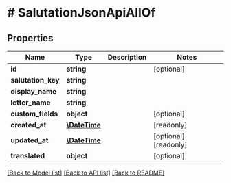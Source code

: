 # # SalutationJsonApiAllOf

## Properties

Name | Type | Description | Notes
------------ | ------------- | ------------- | -------------
**id** | **string** |  | [optional]
**salutation_key** | **string** |  |
**display_name** | **string** |  |
**letter_name** | **string** |  |
**custom_fields** | **object** |  | [optional]
**created_at** | [**\DateTime**](\DateTime.md) |  | [readonly]
**updated_at** | [**\DateTime**](\DateTime.md) |  | [optional] [readonly]
**translated** | **object** |  | [optional]

[[Back to Model list]](../../README.md#models) [[Back to API list]](../../README.md#endpoints) [[Back to README]](../../README.md)
